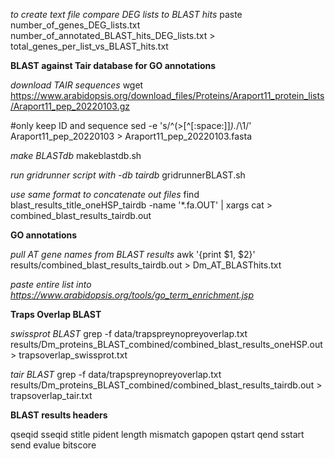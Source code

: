 _to create text file compare DEG lists to BLAST hits_
paste number_of_genes_DEG_lists.txt number_of_annotated_BLAST_hits_DEG_lists.txt > total_genes_per_list_vs_BLAST_hits.txt


**BLAST against Tair database for GO annotations**

_download TAIR sequences_
wget https://www.arabidopsis.org/download_files/Proteins/Araport11_protein_lists/Araport11_pep_20220103.gz

#only keep ID and sequence
sed -e 's/^\(>[^[:space:]]*\).*/\1/' Araport11_pep_20220103 > Araport11_pep_20220103.fasta

_make BLASTdb_
makeblastdb.sh

_run gridrunner script with -db tairdb_
gridrunnerBLAST.sh

_use same format to concatenate out files_
find blast_results_title_oneHSP_tairdb -name '*.fa.OUT' | xargs cat > combined_blast_results_tairdb.out

**GO annotations**

_pull AT gene names from BLAST results_
awk '{print $1, $2}' results/combined_blast_results_tairdb.out > Dm_AT_BLASThits.txt

_paste entire list into https://www.arabidopsis.org/tools/go_term_enrichment.jsp_

**Traps Overlap BLAST**

_swissprot BLAST_
grep -f data/trapspreynopreyoverlap.txt results/Dm_proteins_BLAST_combined/combined_blast_results_oneHSP.out > trapsoverlap_swissprot.txt

_tair BLAST_
grep -f data/trapspreynopreyoverlap.txt results/Dm_proteins_BLAST_combined/combined_blast_results_tairdb.out > trapsoverlap_tair.txt

**BLAST results headers**

qseqid 
sseqid 
stitle 
pident 
length 
mismatch 
gapopen 
qstart 
qend 
sstart 
send 
evalue 
bitscore
